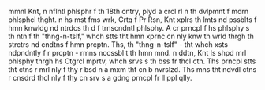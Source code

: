 mmnl Knt, n nflntl phlsphr f th 18th cntry, plyd a crcl rl n th dvlpmnt f mdrn phlsphcl thght. n hs mst fms wrk, Crtq f Pr Rsn, Knt xplrs th lmts nd pssblts f hmn knwldg nd ntrdcs th d f trnscndntl phlsphy.
A cr prncpl f hs phlsphy s th ntn f th "thng-n-tslf," whch stts tht hmn xprnc cn nly knw th wrld thrgh th strctrs nd cndtns f hmn prcptn. Ths, th "thng-n-tslf" - tht whch xsts ndpndntly f r prcptn - rmns nccssbl t th hmn mnd.
n ddtn, Knt ls shpd mrl phlsphy thrgh hs Ctgrcl mprtv, whch srvs s th bss fr thcl ctn. Ths prncpl stts tht ctns r mrl nly f thy r bsd n a mxm tht cn b nvrslzd. Ths mns tht ndvdl ctns r cnsdrd thcl nly f thy cn srv s a gdng prncpl fr ll ppl qlly.